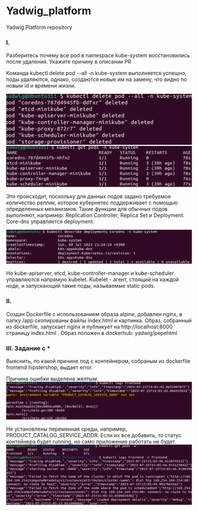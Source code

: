 # Yadwig_platform
Yadwig Platform repository

### I.
Разберитесь почему все pod в namespace kube-system восстановились после удаления. Укажите причину в описании PR 

Команда kubectl delete pod --all -n kube-system выполняется успешно, поды удаляются, однако, создаются новые им на замену, что видно по новым id и времени жизни.

![Image](https://github.com/Yadwig/yadwig_pictures/blob/main/pictures_otus_homework_1/2.png)
![Image](https://github.com/Yadwig/yadwig_pictures/blob/main/pictures_otus_homework_1/1.png)

 Это происходит, поскольку для данных подов задано требуемое количество реплик, которое кубернетес поддерживает с помощью определенных механизмов. Такие функции для обычных подов выполняют, например: Replication Controller, Replica Set и Deployment. Core-dns управляется deployment.

![Image](https://github.com/Yadwig/yadwig_pictures/blob/main/pictures_otus_homework_1/3.png)

Но kube-apiserver, etcd, kube-controller-manager и kube-scheduler управляются напрямую kubelet. Kubelet - агент, стоящий на каждой ноде, и запускающий такие поды, называемые static pods.

### II.
Создан Dockerfile с использованием образа alpine, добавлен nginx, в папку /app скопированы файлы index.html и картинка. Образ, собранный из dockerfile, запускает nginx и публикует на http://localhost:8000 страницу index.html . Образ положен в dockerhub: yadwig/pepehtml


### III. Задание с *
Выяснить, по какой причине под с контейнером, собраным из dockerfile frontend hipstershop, выдает error.

Причина ошибки выделена желтым.
![Image](https://github.com/Yadwig/yadwig_pictures/blob/main/pictures_otus_homework_1/5.png)

Не установлены переменная среды, например, PRODUCT_CATALOG_SERVICE_ADDR. Если их все добавить, то статус контейнера будет running, но само приложение работать не будет.
![Image](https://github.com/Yadwig/yadwig_pictures/blob/main/pictures_otus_homework_1/6.png)




